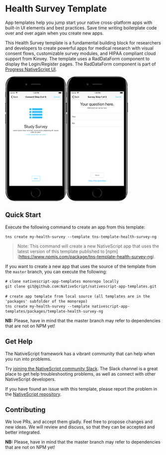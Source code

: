 # Health Survey Template
App templates help you jump start your native cross-platform apps with built-in UI elements and best practices. Save time writing boilerplate code over and over again when you create new apps.

This Health Survey template is a fundamental building block for researchers and developers to create powerful apps for medical research with visual consent flows, customizable survey modules, and HIPAA compliant cloud support from Kinvey. The template uses a RadDataForm component to display the Login/Register pages. The RadDataForm component is part of [Progress NativeScript UI](https://github.com/telerik/nativescript-ui-feedback).

<img src="/packages/template-health-survey-ng/tools/assets/phone-survey-consent-ios.png" height="400" /><img src="/packages/template-health-survey-ng/tools/assets/phone-survey-question-ios.png" height="400" />

## Quick Start
Execute the following command to create an app from this template:

```
tns create my-health-survey --template tns-template-health-survey-ng
```

> Note: This command will create a new NativeScript app that uses the latest version of this template published to [npm] (https://www.npmjs.com/package/tns-template-health-survey-ng).

If you want to create a new app that uses the source of the template from the `master` branch, you can execute the following:

```
# clone nativescript-app-templates monorepo locally
git clone git@github.com:NativeScript/nativescript-app-templates.git

# create app template from local source (all templates are in the 'packages' subfolder of the monorepo)
tns create my-health-survey --template nativescript-app-templates/packages/template-health-survey-ng
```

**NB:** Please, have in mind that the master branch may refer to dependencies that are not on NPM yet!

## Get Help
The NativeScript framework has a vibrant community that can help when you run into problems.

Try [joining the NativeScript community Slack](http://developer.telerik.com/wp-login.php?action=slack-invitation). The Slack channel is a great place to get help troubleshooting problems, as well as connect with other NativeScript developers.

If you have found an issue with this template, please report the problem in the [NativeScript repository](https://github.com/NativeScript/NativeScript/issues).

## Contributing

We love PRs, and accept them gladly. Feel free to propose changes and new ideas. We will review and discuss, so that they can be accepted and better integrated.

**NB:** Please, have in mind that the master branch may refer to dependencies that are not on NPM yet!
